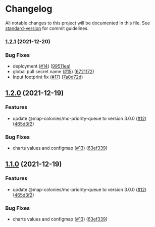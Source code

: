 # Changelog

All notable changes to this project will be documented in this file. See [standard-version](https://github.com/conventional-changelog/standard-version) for commit guidelines.

### [1.2.1](https://github.com/MapColonies/tiles-imploder/compare/v1.2.0...v1.2.1) (2021-12-20)


### Bug Fixes

* deployment ([#14](https://github.com/MapColonies/tiles-imploder/issues/14)) ([99511ea](https://github.com/MapColonies/tiles-imploder/commit/99511ea60edea202cc4a3818040de9ace1573eea))
* global pull secret name ([#15](https://github.com/MapColonies/tiles-imploder/issues/15)) ([6721172](https://github.com/MapColonies/tiles-imploder/commit/67211727f1b22e28abc210d14401564fffea8d10))
* Input footprint fix ([#17](https://github.com/MapColonies/tiles-imploder/issues/17)) ([7a0d72d](https://github.com/MapColonies/tiles-imploder/commit/7a0d72d07a6314286ab713782d077d6fe1bfc631))

## [1.2.0](https://github.com/MapColonies/tiles-imploder/compare/v1.1.1...v1.2.0) (2021-12-19)


### Features

* update @map-colonies/mc-priority-queue to version 3.0.0 ([#12](https://github.com/MapColonies/tiles-imploder/issues/12)) ([465d3f2](https://github.com/MapColonies/tiles-imploder/commit/465d3f22aec0774ad003c21ce649f3ecf6b1f8e3))


### Bug Fixes

* charts values and configmap ([#13](https://github.com/MapColonies/tiles-imploder/issues/13)) ([63ef339](https://github.com/MapColonies/tiles-imploder/commit/63ef3396e2d52668b7771b1d7e8b393a57a48a90))

## [1.1.0](https://github.com/MapColonies/tiles-imploder/compare/v1.1.1...v1.1.0) (2021-12-19)


### Features

* update @map-colonies/mc-priority-queue to version 3.0.0 ([#12](https://github.com/MapColonies/tiles-imploder/issues/12)) ([465d3f2](https://github.com/MapColonies/tiles-imploder/commit/465d3f22aec0774ad003c21ce649f3ecf6b1f8e3))


### Bug Fixes

* charts values and configmap ([#13](https://github.com/MapColonies/tiles-imploder/issues/13)) ([63ef339](https://github.com/MapColonies/tiles-imploder/commit/63ef3396e2d52668b7771b1d7e8b393a57a48a90))
